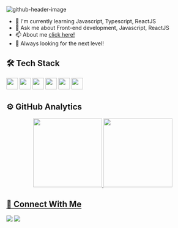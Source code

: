![github-header-image](https://user-images.githubusercontent.com/44211093/171006301-0fee0ec9-c124-49df-9fb5-ba002ffbfc38.png)

- 🌱 I'm currently learning Javascript, Typescript, ReactJS
- 💬 Ask me about Front-end development, Javascript, ReactJS
- 📫 About me [click here!](https://lucasgoncalves.vercel.app/)
- 🚀 Always looking for the next level!
  
## 🛠  Tech Stack
<p>
  <img src="https://img.shields.io/badge/html5-%23E34F26.svg?style=for-the-badge&logo=html5&logoColor=white" style="margin-bottom: 4px;" height="30px">
  <img src="https://img.shields.io/badge/css3-%231572B6.svg?style=for-the-badge&logo=css3&logoColor=white" style="margin-bottom: 4px;" height="30px">
  <img src="https://img.shields.io/badge/javascript-%23323330.svg?style=for-the-badge&logo=javascript&logoColor=%23F7DF1E" style="margin-bottom: 4px;" height="30px">
  <img src="https://img.shields.io/badge/typescript-%23007ACC.svg?style=for-the-badge&logo=typescript&logoColor=white" style="margin-bottom: 4px;" height="30px">
  <img src="https://img.shields.io/badge/react-%2320232a.svg?style=for-the-badge&logo=react&logoColor=%2361DAFB" style="margin-bottom: 4px;" height="30px">
  <img src="https://img.shields.io/badge/react_native-%2320232a.svg?style=for-the-badge&logo=react&logoColor=%2361DAFB" style="margin-bottom: 4px;" height="30px">
</p>

## ⚙️  GitHub Analytics
<div align="center">
  <a href="https://github.com/lucasgabriel13">
  <img height="180em" src="https://api-github-analytics-16bp.vercel.app/api?theme=tokyonight&include_all_commits=true&count_private=true&username=lucasgabriel13&show_icons=true"/>
  <img height="180em" src="https://api-github-analytics-16bp.vercel.app/api/top-langs/?username=lucasgabriel13&layout=compact&langs_count=7&theme=tokyonight"/>
</div>

## 👥 Connect With Me
<div> 
  <a href="https://instagram.com/lucas_gabriel_goncalves" target="_blank"><img src="https://img.shields.io/badge/-Instagram-%23E4405F?style=for-the-badge&logo=instagram&logoColor=white" target="_blank"></a>
  <a href="https://www.linkedin.com/in/lucas-gon%C3%A7alves-96719b16a/" target="_blank"><img src="https://img.shields.io/badge/-LinkedIn-%230077B5?style=for-the-badge&logo=linkedin&logoColor=white" target="_blank"></a> 
</div>
